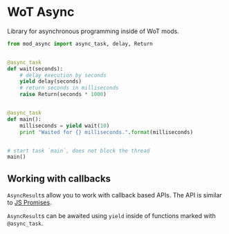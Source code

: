 # WoT Async
Library for asynchronous programming inside of WoT mods.

```python
from mod_async import async_task, delay, Return


@async_task
def wait(seconds):
    # delay execution by seconds
    yield delay(seconds)
    # return seconds in milliseconds
    raise Return(seconds * 1000)


@async_task
def main():
    milliseconds = yield wait(10)
    print "Waited for {} milliseconds.".format(milliseconds)


# start task `main`, does not block the thread
main()
```

## Working with callbacks
`AsyncResult`s allow you to work with callback based APIs. The API is similar to [JS Promises](https://developer.mozilla.org/de/docs/Web/JavaScript/Reference/Global_Objects/Promise).

`AsyncResult`s can be awaited using `yield` inside of functions marked with `@async_task`.